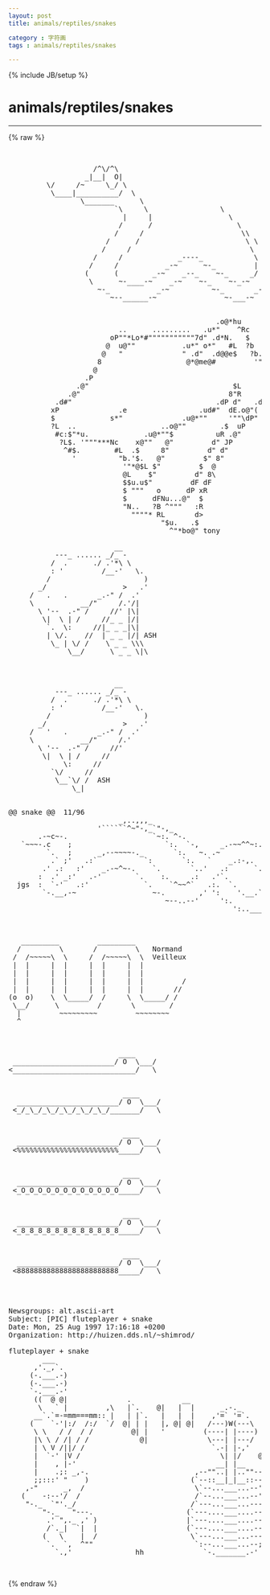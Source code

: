 ```yaml
---
layout: post
title: animals/reptiles/snakes
category : 字符画
tags : animals/reptiles/snakes
---
```

{% include JB/setup %}
# animals/reptiles/snakes
---
{% raw %}
<pre>


                    /^\/^\
                  _|__|  O|
         \/     /~     \_/ \
          \____|__________/  \
                 \_______      \
                         `\     \                 \
                           |     |                  \
                          /      /                    \
                         /     /                       \\
                       /      /                         \ \
                      /     /                            \  \
                    /     /             _----_            \   \
                   /     /           _-~      ~-_         |   |
                  (      (        _-~    _--_    ~-_     _/   |
                   \      ~-____-~    _-~    ~-_    ~-_-~    /
                     ~-_           _-~          ~-_       _-~   - jurcy -
                        ~--______-~                ~-___-~


                                                 .o@*hu           
                          ..      .........   .u*&quot;    ^Rc         
                        oP&quot;&quot;*Lo*#&quot;&quot;&quot;&quot;&quot;&quot;&quot;&quot;&quot;&quot;&quot;7d&quot; .d*N.   $         
                       @  u@&quot;&quot;           .u*&quot; o*&quot;   #L  ?b        
                      @   &quot;              &quot; .d&quot;  .d@@e$   ?b.      
                     8                    @*@me@#         &#039;&quot;Nu    
                    @                                        &#039;#b  
                  .P                                           $r 
                .@&quot;                                  $L        $  
              .@&quot;                                   8&quot;R      dP   
           .d#&quot;                                  .dP d&quot;   .d#     
          xP              .e                 .ud#&quot;  dE.o@&quot;(       
          $             s*&quot;              .u@*&quot;&quot;     &#039;&quot;&quot;\dP&quot;       
          ?L  ..                    ..o@&quot;&quot;        .$  uP          
           #c:$&quot;*u.             .u@*&quot;&quot;$          uR .@&quot;           
            ?L$. &#039;&quot;&quot;&quot;***Nc    x@&quot;&quot;   @&quot;         d&quot; JP             
             ^#$.        #L  .$     8&quot;         d&quot; d&quot;              
               &#039;          &quot;b.&#039;$.   @&quot;         $&quot; 8&quot;               
                           &#039;&quot;*@$L $&quot;         $  @                 
                           @L    $&quot;         d&quot; 8\                 
                           $$u.u$&quot;         dF dF                  
                           $ &quot;&quot;&quot;   o      dP xR                   
                           $      dFNu...@&quot;  $                    
                           &quot;N..   ?B ^&quot;&quot;&quot;   :R                    
                             &quot;&quot;&quot;&quot;* RL       d&gt;                    
                                    &quot;$u.   .$                     
                                      ^&quot;*bo@&quot; tony

                         __      
           ---_ ...... _/_ -    
          /  .      ./ .&#039;*\ \    
          : &#039;         /__-&#039;   \. 
         /                      )
       _/                  &gt;   .&#039; 
     /   .   .       _.-&quot; /  .&#039;   
     \           __/&quot;     /.&#039;/|   
       \ &#039;--  .-&quot; /     //&#039; |\|  
        \|  \ | /     //_ _ |/|
         `.  \:     //|_ _ _|\|
         | \/.    //  | _ _ |/| ASH
          \_ | \/ /    \ _ _ \\\ 
              \__/      \ _ _ \|\



                         __      
           ---_ ...... _/_ -    
          /  .      ./ .&#039;*\ \    
          : &#039;         /__-&#039;   \. 
         /                      )
       _/                  &gt;   .&#039; 
     /   &#039;   .       _.-&quot; /  .&#039;   
     \           __/&quot;     /.&#039;    
       \ &#039;--  .-&quot; /     //&#039;      
        \|  \ | /     //    
             \:     //
          `\/     //
           \__`\/ /  ASH
               \_|


@@ snake @@  11/96
                          _,..,,,_ 
                     &#039;``````^~&quot;-,_`&quot;-,_
       .-~c~-.                    `~:. ^-.     
   `~~~-.c    ;                      `:.  `-,     _.-~~^^~:.
         `.   ;      _,--~~~~-._       `:.   ~. .~          `.
          .` ;&#039;   .:`           `:       `:.   `    _.:-,.    `.
        .&#039; .:   :&#039;    _.-~^~-.    `.       `..&#039;   .:      `.    &#039;
       :  .&#039; _:&#039;   .-&#039;        `.    :.     .:   .&#039;`.        :    ;
  jgs  :  `-&#039;   .:&#039;             `.    `^~~^`   .:.  `.      ;    ;
        `-.__,-~                  ~-.        ,&#039; &#039;:    &#039;.__.`    :&#039;
                                     ~--..--&#039;     &#039;:.         .:&#039;
                                                     &#039;:..___.:&#039;



   _________         _________
  /         \       /         \   Normand
 /  /~~~~~\  \     /  /~~~~~\  \  Veilleux
 |  |     |  |     |  |     |  |
 |  |     |  |     |  |     |  |
 |  |     |  |     |  |     |  |         /
 |  |     |  |     |  |     |  |       //
(o  o)    \  \_____/  /     \  \_____/ /
 \__/      \         /       \        /
  |         ~~~~~~~~~         ~~~~~~~~
  ^



                          ____
 ________________________/ O  \___/
&lt;_____________________________/   \


                           ____
  ________________________/ O  \___/
 &lt;_/_\_/_\_/_\_/_\_/_\_/_______/   \


                           ____
  ________________________/ O  \___/
 &lt;%%%%%%%%%%%%%%%%%%%%%%%%_____/   \


                           ____
  ________________________/ O  \___/
 &lt;_O_O_O_O_O_O_O_O_O_O_O_O_____/   \


                           ____
  ________________________/ O  \___/
 &lt;_8_8_8_8_8_8_8_8_8_8_8_8_____/   \


                           ____
  ________________________/ O  \___/
 &lt;888888888888888888888888_____/   \




Newsgroups: alt.ascii-art
Subject: [PIC] fluteplayer + snake
Date: Mon, 25 Aug 1997 17:16:18 +0200
Organization: http://huizen.dds.nl/~shimrod/

fluteplayer + snake
        ___
      ,&#039;._,`.
     (-.___.-)
     (-.___.-)
     `-.___.-&#039;                  
      ((  @ @|              .            __
       \   ` |         ,\   |`.    @|   |  |      _.-._
      __`.`=-=mm===mm:: |   | |`.   |   |  |    ,&#039;=` &#039;=`.
     (    `-&#039;|:/  /:/  `/  @| | |   |, @| @|   /---)W(---\
      \ \   / /  / /         @| |   &#039;         (----| |----) ,~
      |\ \ / /| / /            @|              \---| |---/  |
      | \ V /||/ /                              `.-| |-,&#039;   |
      |  `-&#039; |V /                                 \| |/    @&#039;
      |    , |-&#039;                                 __| |__
      |    .;: _,-.                         ,--&quot;&quot;..| |..&quot;&quot;--.
      ;;:::&#039; &quot;    )                        (`--::__|_|__::--&#039;)
    ,-&quot;      _,  /                          \`--...___...--&#039;/   
   (    -:--&#039;/  /                           /`--...___...--&#039;\
    &quot;-._  `&quot;&#039;._/                           /`---...___...---&#039;\
        &quot;-._   &quot;---.                      (`---....___....---&#039;)
         .&#039; &quot;,._ ,&#039; )                     |`---....___....---&#039;|
         /`._|  `|  |                     (`---....___....---&#039;) 
        (   \    |  /                      \`---...___...---&#039;/
         `.  `,  ^&quot;&quot;                        `:--...___...--;&#039;
           `.,&#039;               hh              `-._______.-&#039;

 </pre>
{% endraw %}
